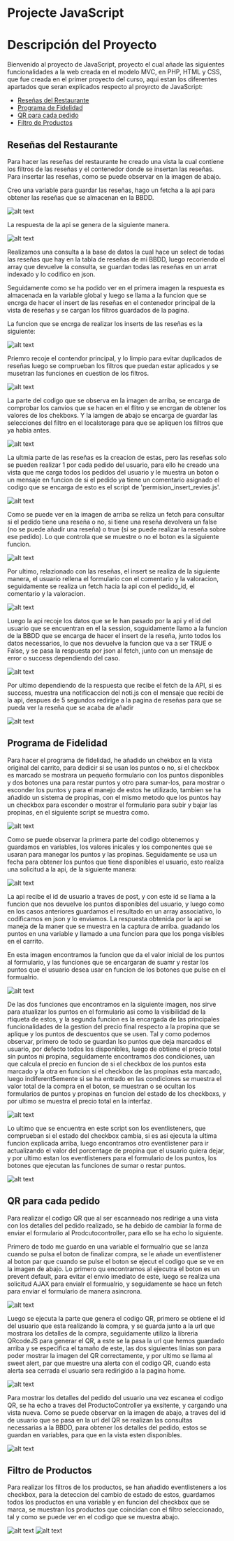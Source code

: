 # Projecte JavaScript

# Descripción del Proyecto

Bienvenido al proyecto de JavaScript, proyecto el cual añade las siguientes funcionalidades a la web creada en el modelo MVC, en PHP, HTML y CSS, que fue creada en el primer proyecto del curso, aqui estan los diferentes apartados que seran explicados respecto al proyrcto de JavaScript:

- [Reseñas del Restaurante](#reseñas-del-restaurante)
- [Programa de Fidelidad](#programa-de-fidelidad)
- [QR para cada pedido](#qr-para-cada-pedido)
- [Filtro de Productos](#filtro-de-productos)

## Reseñas del Restaurante

Para hacer las reseñas del restaurante he creado una vista la cual contiene los filtros de las reseñas y el contenedor donde se insertan las reseñas. Para insertar las reseñas, como se puede observar en la imagen de abajo.

Creo una variable para guardar las reseñas, hago un fetcha a la api para obtener las reseñas que se almacenan en la BBDD. 

![alt text](image.png)

La respuesta de la api se genera de la siguiente manera.

![alt text](image-1.png)

Realizamos una consulta a la base de datos la cual hace un select de todas las reseñas que hay en la tabla de reseñas de mi BBDD, luego recoriendo el array que devuelve la consulta, se guardan todas las reseñas en un arrat indexado y lo codifico en json.

Seguidamente como se ha podido ver en el primera imagen la respuesta es almacenada en la variable global y luego se llama a la funcion que se encrga de hacer el insert de las reseñas en el contenedor principal de la vista de reseñas y se cargan los filtros guardados de la pagina.

La funcion que se encrga de realizar los inserts de las reseñas es la siguiente:

![alt text](image-2.png)

Priemro recoje el contendor principal, y lo limpio para evitar duplicados de reseñas luego se comprueban los filtros que puedan estar aplicados y se musetran las funciones en cuestion de los filtros.

![alt text](image-3.png)

La parte del codigo que se observa en la imagen de arriba, se encarga de comprobar los canvios que se hacen en el flitro y se encrgan de obtener los valores de los chekboxs. Y la iamgen de abajo se encarga de guardar las selecciones del filtro en el localstorage para que se apliquen los filtros que ya habia antes.

![alt text](image-4.png)

La ultmia parte de las reseñas es la creacion de estas, pero las reseñas solo se pueden realizar 1 por cada pedido del usuario, para ello he creado una vista que me carga todos los pedidos del usuario y le muestra un boton o un mensaje en funcion de si el pedido ya tiene un comentario asignado el codigo que se encarga de esto es el script de 'permision_insert_revies.js'.

![alt text](image-5.png)

Como se puede ver en la imagen de arriba se reliza un fetch para consultar si el pedido tiene una reseña o no, si tiene una reseña devolvera un false (no se puede añadir una reseña) o true (si se puede realizar la reseña sobre ese pedido). Lo que controla que se muestre o no el boton es la siguiente funcion.

![alt text](image-6.png)

Por ultimo, relazionado con las reseñas, el insert se realiza de la siguiente manera, el usuario rellena el formulario con el comentario y la valoracion, seguidamente se realiza un fetch hacia la api con el pedido_id, el comentario y la valoracion.

![alt text](image-7.png)

Luego la api recoje los datos que se le han pasado por la api y el id del usuario que se encuentran en el la session, sqguidamente llamo a la funcion de la BBDD que se encarga de hacer el insert de la reseña, junto todos los datos necessarios, lo que nos devuelve la funcion que va a ser TRUE o False, y se pasa la respuesta por json al fetch, junto con un mensaje de error o success dependiendo del caso.

![alt text](image-8.png)

Por ultimo dependiendo de la respuesta que recibe el fetch de la API, si es success, muestra una notificaccion del noti.js con el mensaje que recibi de la api, despues de 5 segundos redirige a la pagina de reseñas para que se pueda ver la reseña que se acaba de añadir

![alt text](image-9.png)


## Programa de Fidelidad

Para hacer el programa de fidelidad, he añadido un chekbox en la vista original del carrito, para dedicir si se usan los puntos o no, si el checkbox es marcado se mostrara un pequeño formulario con los puntos disponibles y dos botones una para restar puntos y otro para sumar-los, para mostrar o esconder los puntos y para el manejo de estos he utilizado, tambien se ha añadido un sistema de propinas, con el mismo metodo que los puntos hay un checkbox para esconder o mostrar el formulario para subir y bajar las propinas, en el siguiente script se muestra como.

![alt text](image-11.png)

Como se puede observar la primera parte del codigo obtenemos y guardamos en variables, los valores inicales y los componentes que se usaran para manegar los puntos y las propinas. Seguidamente se usa un fecha para obtener los puntos que tiene disponibles el usuario, esto realiza una solicitud a la api, de la siguiente manera:

![alt text](image-12.png)

La api recibe el id de usuario a traves de post, y con este id se llama a la funcion que nos devuelve los puntos disponibles del usuario, y luego como en los casos anteriores guardamos el resultado en un array associativo, lo codificamos en json y lo enviamos. La respuesta obtenida por la api se maneja de la maner que se muestra en la captura de arriba. guadando los puntos en una variable y llamado a una funcion para que los ponga visibles en el carrito.

En esta imagen encontramos la funcion que da el valor inicial de los puntos al formulario, y las funciones que se encargaran de suamr y restar los puntos que el usuario desea usar en funcion de los botones que pulse en el formualrio.

![alt text](image-13.png)

De las dos funciones que encontramos en la siguiente imagen, nos sirve para atualizar los puntos en el formulario asi como la visibilidad de la rtiqueta de estos, y la segunda funcion es la encargada de las principales funcionalidades de la gestion del precio final respecto a la propina que se aplique y los puntos de descuentos que se usen. Tal y como podemos observar, primero de todo se guardan lso puntos que deja marcados el usuario, por defecto todos los disponibles, luego de obtiene el precio total sin puntos ni propina, seguidamente encontramos dos condiciones, uan que calcula el precio en funcion de si el checkbox de los puntos esta marcado y la otra en funcion si el checkbox de las propinas esta marcado, luego indiferent5emente si se ha entrado en las condiciones se muestra el valor total de la compra en el boton, se muestran o se ocultan los formularios de puntos y propinas en funcion del estado de los checkboxs, y por ultimo se muestra el precio total en la interfaz.

![alt text](image-14.png)

Lo ultimo que se encuentra en este script son los eventlisteners, que comprueban si el estado del checkbox cambia, si es asi ejecuta la ultima funcion explicada arriba, luego encontramos otro eventlistener para ir actualizando el valor del porcentage de propina que el usuario quiera dejar, y por ultimo estan los eventlisteners para el formulario de los puntos, los botones que ejecutan las funciones de sumar o restar puntos.

![alt text](image-15.png)


## QR para cada pedido

Para realizar el codigo QR que al ser escanneado nos redirige a una vista con los detalles del pedido realizado, se ha debido de cambiar la forma de enviar el formulario al Prodcutocontroller, para ello se ha echo lo siguiente.

Primero de todo me guardo en una variable el formualrio que se lanza cuando se pulsa el boton de finalizar compra, se le añade un eventlistener al boton par que cuando se pulse el boton se ejecut el codigo que se ve en la imagen de abajo. Lo primero qu encontramos al ejecutra el boton es un prevent default, para evitar el envio imediato de este, luego se realiza una solicitud AJAX para envialr el formualrio, y seguidamente se hace un fetch para enviar el formulario de manera asincrona.

![alt text](image-16.png)

Luego se ejecuta la parte que genera el codigo QR, primero se obtiene el id del usuario que esta realizando la compra, y se guarda junto a la url que mostrara los detalles de la compra, seguidamente utilizo la libreria QRcodeJS para generar el QR, a este se la pasa la url que hemos guardado arriba y se especifica el tamaño de este, las dos siguientes linias son para poder mostrar la imagen del QR correctamente, y por ultimo se llama al sweet alert, par que muestre una alerta con el codigo QR, cuando esta alerta sea cerrada el usuario sera redirigido a la pagina home.

![alt text](image-17.png)

Para mostrar los detalles del pedido del usuario una vez escanea el codigo QR, se ha echo a traves del ProductoController ya exsitente, y cargando una vista nueva. Como se puede observar en la imagen de abajo, a traves del id de usuario que se pasa en la url del QR se realizan las consultas necessarias a la BBDD, para obtener los detalles del pedido, estos se guardan en variables, para que en la vista esten disponibles.

![alt text](image-18.png)


## Filtro de Productos

Para realizar los filtros de los productos, se han añadido eventlisteners a los checkbox, para la deteccion del cambio de estado de estos, guardamos todos los productos en una variable y en funcion del checkbox que se marca, se muestran los productos que coincidan con el filtro seleccionado, tal y como se puede ver en el codigo que se muestra abajo.

![alt text](image-19.png)
![alt text](image-20.png)
